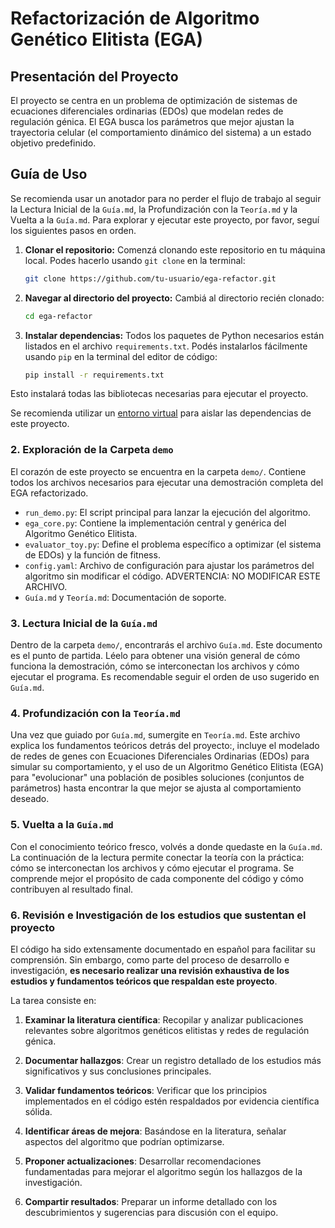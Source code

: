# Refactorización de Algoritmo Genético Elitista (EGA)

## Presentación del Proyecto

El proyecto se centra en un problema de optimización de sistemas de ecuaciones diferenciales ordinarias (EDOs) que modelan redes de regulación génica. El EGA busca los parámetros que mejor ajustan la trayectoria celular (el comportamiento dinámico del sistema) a un estado objetivo predefinido.

## Guía de Uso

Se recomienda usar un anotador para no perder el flujo de trabajo al seguir la Lectura Inicial de la `Guía.md`, la Profundización con la `Teoría.md` y la Vuelta a la `Guía.md`.
Para explorar y ejecutar este proyecto, por favor, seguí los siguientes pasos en orden.

1.  **Clonar el repositorio:** Comenzá clonando este repositorio en tu máquina local. Podes hacerlo usando `git clone` en la terminal:

    ```bash
    git clone https://github.com/tu-usuario/ega-refactor.git
    ```

2.  **Navegar al directorio del proyecto:** Cambiá al directorio recién clonado:

    ```bash
    cd ega-refactor
    ```

3.  **Instalar dependencias:** Todos los paquetes de Python necesarios están listados en el archivo `requirements.txt`. Podés instalarlos fácilmente usando `pip` en la terminal del editor de código:

    ```bash
    pip install -r requirements.txt
    ```

Esto instalará todas las bibliotecas necesarias para ejecutar el proyecto.

Se recomienda utilizar un [entorno virtual](https://docs.python.org/3/tutorial/venv.html) para aislar las dependencias de este proyecto.

### 2. Exploración de la Carpeta `demo`

El corazón de este proyecto se encuentra en la carpeta `demo/`. Contiene todos los archivos necesarios para ejecutar una demostración completa del EGA refactorizado.

-   `run_demo.py`: El script principal para lanzar la ejecución del algoritmo.
-   `ega_core.py`: Contiene la implementación central y genérica del Algoritmo Genético Elitista.
-   `evaluator_toy.py`: Define el problema específico a optimizar (el sistema de EDOs) y la función de fitness.
-   `config.yaml`: Archivo de configuración para ajustar los parámetros del algoritmo sin modificar el código.
    ADVERTENCIA: NO MODIFICAR ESTE ARCHIVO.
-   `Guía.md` y `Teoría.md`: Documentación de soporte.

### 3. Lectura Inicial de la `Guía.md`

Dentro de la carpeta `demo/`, encontrarás el archivo `Guía.md`. Este documento es el punto de partida. Léelo para obtener una visión general de cómo funciona la demostración, cómo se interconectan los archivos y cómo ejecutar el programa. Es recomendable seguir el orden de uso sugerido en `Guía.md`.

### 4. Profundización con la `Teoría.md`

Una vez que guiado por `Guía.md`, sumergite en `Teoría.md`. Este archivo explica los fundamentos teóricos detrás del proyecto:, incluye el modelado de redes de genes con Ecuaciones Diferenciales Ordinarias (EDOs) para simular su comportamiento, y el uso de un Algoritmo Genético Elitista (EGA) para "evolucionar" una población de posibles soluciones (conjuntos de parámetros) hasta encontrar la que mejor se ajusta al comportamiento deseado.

### 5. Vuelta a la `Guía.md`

Con el conocimiento teórico fresco, volvés a donde quedaste en la `Guía.md`. La continuación de la lectura permite conectar la teoría con la práctica: cómo se interconectan los archivos y cómo ejecutar el programa. Se comprende mejor el propósito de cada componente del código y cómo contribuyen al resultado final.

### 6. Revisión e Investigación de los estudios que sustentan el proyecto

El código ha sido extensamente documentado en español para facilitar su comprensión. Sin embargo, como parte del proceso de desarrollo e investigación, **es necesario realizar una revisión exhaustiva de los estudios y fundamentos teóricos que respaldan este proyecto**.

La tarea consiste en:
1. **Examinar la literatura científica**: Recopilar y analizar publicaciones relevantes sobre algoritmos genéticos elitistas y redes de regulación génica.

2. **Documentar hallazgos**: Crear un registro detallado de los estudios más significativos y sus conclusiones principales.

3. **Validar fundamentos teóricos**: Verificar que los principios implementados en el código estén respaldados por evidencia científica sólida.

4. **Identificar áreas de mejora**: Basándose en la literatura, señalar aspectos del algoritmo que podrían optimizarse.

5. **Proponer actualizaciones**: Desarrollar recomendaciones fundamentadas para mejorar el algoritmo según los hallazgos de la investigación.

6. **Compartir resultados**: Preparar un informe detallado con los descubrimientos y sugerencias para discusión con el equipo.
